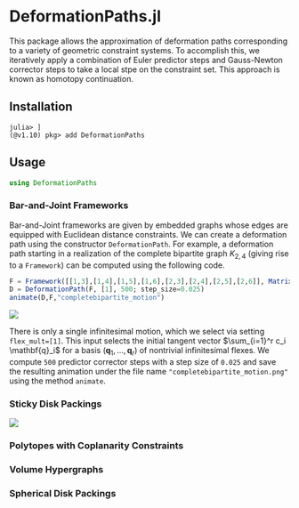 # DeformationPaths.jl

This package allows the approximation of deformation paths corresponding to a variety of geometric constraint systems. To accomplish this, we iteratively apply a combination of Euler predictor steps and Gauss-Newton corrector steps to take a local stpe on the constraint set. This approach is known as homotopy continuation. 

## Installation

```
julia> ]
(@v1.10) pkg> add DeformationPaths
```

## Usage

```julia
using DeformationPaths
```

### Bar-and-Joint Frameworks

Bar-and-Joint frameworks are given by embedded graphs whose edges are equipped with Euclidean distance constraints. We can create a deformation path using the constructor `DeformationPath`. For example, a deformation path starting in a realization of the complete bipartite graph $K_{2,4}$ (giving rise to a `Framework`) can be computed using the following code.

```julia
F = Framework([[1,3],[1,4],[1,5],[1,6],[2,3],[2,4],[2,5],[2,6]], Matrix([0 0; 0 1; 1 -1; 1 0; 1 1; 1 2]'))
D = DeformationPath(F, [1], 500; step_size=0.025)
animate(D,F,"completebipartite_motion")
```

![](https://github.com/matthiashimmelmann/DeformationPaths.jl/blob/master/data/completebipartite_motion.gif)

There is only a single infinitesimal motion, which we select via setting `flex_mult=[1]`. This input selects the initial tangent vector $\sum_{i=1}^r c_i \mathbf{q}_i$ for a basis $(\mathbf{q}_1,\dots,\mathbf{q}_r)$ of nontrivial infinitesimal flexes. We compute `500` predictor corrector steps with a step size of `0.025` and save the resulting animation under the file name `"completebipartite_motion.png"` using the method `animate`.

### Sticky Disk Packings

![](https://github.com/matthiashimmelmann/HomotopyOpt.jl/blob/firstbranch/test/Images/watch1.661497754964e9.gif)

### Polytopes with Coplanarity Constraints

### Volume Hypergraphs

### Spherical Disk Packings
